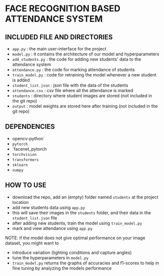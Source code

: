 # FACE RECOGNITION BASED ATTENDANCE SYSTEM

## INCLUDED FILE AND DIRECTORIES 
- `app.py` : the main user-interface for the project
- `model.py` : it contains the architecture of our model and hyperparameters
- `add_students.py` : the code for adding new students' data to the attendance system
- `attendance.py` : the code for marking attendance of students
- `train_model.py` : code for retraining the model whenever a new student is added
- `student_list.json` : json file with the data of the students
- `attendance.csv` : csv file where all the attendance is marked
- `students` : directory where student images are stored (not included in the git repo)
- `output` : model weights are stored here after training (not included in the git repo)

## DEPENDENCIES
- opencv-python`
- `pytorch`
- `facenet_pytorch
- `torchvision`
- `transformers`
- `sklearn`
- `numpy`

## HOW TO USE
- download the repo, add an (empty) folder named `students` at the project location
- add new students data using `app.py`
- this will save their images in the `students` folder, and their data in the `student_list.json` file
- after adding new students, train the model using `train_model.py`
- mark and view attendance using `app.py`

NOTE: if the model does not give optimal performance on your image dataset, you might want to
- introduce variation (lighting conditions and capture angles)
- tune the hyperparameters in `model.py`
- `train_model.py` returns the graphs of accuracies and f1-scores to help in fine tuning by analyzing the models performance
